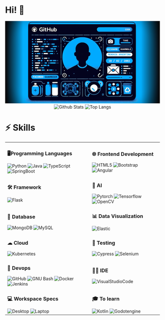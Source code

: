 <!-- Encabezado -->

# Hi! 👋


<!-- Banner personalizado -->

<div align="center">
  <img src="banner2.png" alt="Banner Personalizado">
</div>


<!-- Estadísticas de GitHub -->

<div align="center">
  <img src="https://github-readme-stats.vercel.app/api?username=Facundo-Guarnier&count_private=true&show_icons=true" alt="Github Stats" style="height: 180px;">
  <img src="https://github-readme-stats.vercel.app/api/top-langs/?username=Facundo-Guarnier&layout=compact" alt="Top Langs" style="height: 180px;">
</div>

<!-- Tabla de habilidades -->

# ⚡ Skills
<div align="center">
  <table>
    <tr>
      <td>
        <h3>🖥️Programming Languages</h3>
        <img src="https://img.shields.io/badge/-Python-3776AB?style=flat-square&logo=Python&logoColor=white" alt="Python">
        <img src="https://img.shields.io/badge/-Java-FF6F00?style=flat-square&logo=openjdk&logoColor=white" alt="Java">
        <img src="https://img.shields.io/badge/-TypeScript-3178C6?style=flat-square&logo=TypeScript&logoColor=white" alt="TypeScript">
        <img src="https://img.shields.io/badge/-SpringBoot-6DB33F?style=flat-square&logo=SpringBoot&logoColor=white" alt="SpringBoot">
      </td>
      <td>
        <h3>🌐 Frontend Development</h3>
        <img src="https://img.shields.io/badge/-HTML5-E34F26?style=flat-square&logo=html5&logoColor=white" alt="HTML5">
        <img src="https://img.shields.io/badge/-Bootstrap-563D7C?style=flat-square&logo=bootstrap&logoColor=white" alt="Bootstrap">
        <img src="https://img.shields.io/badge/-Angular-DD0031?style=flat-square&logo=angular&logoColor=white" alt="Angular">
      </td>
    </tr>
    <tr>
      <td>
        <h3>🛠️ Framework</h3>
        <img src="https://img.shields.io/badge/-Flask-000000?style=flat-square&logo=flask&logoColor=white" alt="Flask">
      </td>
      <td>
        <h3>🤖 AI</h3>
        <img src="https://img.shields.io/badge/-Pytorch-EE4C2C?style=flat-square&logo=Pytorch&logoColor=white" alt="Pytorch">
        <img src="https://img.shields.io/badge/-Tensorflow-FF6F00?style=flat-square&logo=Tensorflow&logoColor=white" alt="Tensorflow">
        <img src="https://img.shields.io/badge/-OpenCV-5C3EE8?style=flat-square&logo=OpenCV&logoColor=white" alt="OpenCV">
      </td>
    </tr>
    <tr>
      <td>
        <h3>💾 Database</h3>
        <img src="https://img.shields.io/badge/-MongoDB-47A248?style=flat-square&logo=mongodb&logoColor=white" alt="MongoDB">
        <img src="https://img.shields.io/badge/-MySQL-4479A1?style=flat-square&logo=MySQL&logoColor=white" alt="MySQL">
      </td>
      <td>
        <h3>📊 Data Visualization</h3>
        <img src="https://img.shields.io/badge/-Elastic-005571?style=flat-square&logo=elastic&logoColor=white" alt="Elastic">
      </td>
    </tr>
    <tr>
      <td>
        <h3>☁ Cloud</h3>
        <img src="https://img.shields.io/badge/-Kubernetes-326CE5?style=flat-square&logo=Kubernetes&logoColor=white" alt="Kubernetes">
      </td>
      <td>
        <h3>🔔 Testing</h3>
        <img src="https://img.shields.io/badge/-Cypress-17202C?style=flat-square&logo=Cypress&logoColor=white" alt="Cypress">
        <img src="https://img.shields.io/badge/-Selenium-43B02A?style=flat-square&logo=Selenium&logoColor=white" alt="Selenium">
      </td>
    </tr>
    <tr>
      <td>
        <h3>🚀 Devops</h3>
        <img src="https://img.shields.io/badge/-GitHub-181717?style=flat-square&logo=github" alt="GitHub">
        <img src="https://img.shields.io/badge/-GNU_bash-4EAA25?style=flat-square&logo=gnubash&logoColor=white" alt="GNU Bash">
        <img src="https://img.shields.io/badge/-Docker-2496ED?style=flat-square&logo=docker&logoColor=white" alt="Docker">
        <img src="https://img.shields.io/badge/-Jenkins-D24939?style=flat-square&logo=Jenkins&logoColor=white" alt="Jenkins">
      </td>
      <td>
        <h3>👩‍💻 IDE</h3>
        <img src="https://img.shields.io/badge/-Visual Studio Code-0078D4?style=flat-square&logo=visual%20studio%20code&logoColor=white" alt="VisualStudioCode">
      </td>
    </tr>
      <tr>
      <td>
        <h3>💻 Workspace Specs</h3>
        <img src="https://img.shields.io/badge/AMD-Ryzen 5 5600G-ED1C24?style=flat-square&logo=amd&logoColor=whit" alt="Desktop">
        <img src="https://img.shields.io/badge/Intel-Core i5 1035G1-0071C5?style=flat-square&logo=intel&logoColor=white" alt="Laptop">
      </td>
      <td>
        <h3>🎓 To learn</h3>
          <img src="https://img.shields.io/badge/-Kotlin-0095D5?style=flat-square&logo=Kotlin&logoColor=white" alt="Kotlin">
          <img src="https://img.shields.io/badge/-Godotengine-478CBF?style=flat-square&logo=Godotengine&logoColor=white" alt="Godotengine">
      </td>
    </tr>
</div>